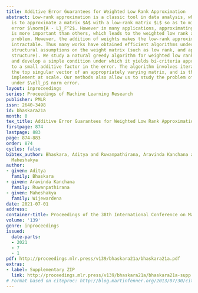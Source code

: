 ```yaml
---
title: Additive Error Guarantees for Weighted Low Rank Approximation
abstract: Low-rank approximation is a classic tool in data analysis, where the goal
  is to approximate a matrix $A$ with a low-rank matrix $L$ so as to minimize the
  error $\norm{A - L}_F^2$. However in many applications, approximating some entries
  is more important than others, which leads to the weighted low rank approximation
  problem. However, the addition of weights makes the low-rank approximation problem
  intractable. Thus many works have obtained efficient algorithms under additional
  structural assumptions on the weight matrix (such as low rank, and appropriate block
  structure). We study a natural greedy algorithm for weighted low rank approximation
  and develop a simple condition under which it yields bi-criteria approximation up
  to a small additive factor in the error. The algorithm involves iteratively computing
  the top singular vector of an appropriately varying matrix, and is thus easy to
  implement at scale. Our methods also allow us to study the problem of low rank approximation
  under $\ell_p$ norm error.
layout: inproceedings
series: Proceedings of Machine Learning Research
publisher: PMLR
issn: 2640-3498
id: bhaskara21a
month: 0
tex_title: Additive Error Guarantees for Weighted Low Rank Approximation
firstpage: 874
lastpage: 883
page: 874-883
order: 874
cycles: false
bibtex_author: Bhaskara, Aditya and Ruwanpathirana, Aravinda Kanchana and Wijewardena,
  Maheshakya
author:
- given: Aditya
  family: Bhaskara
- given: Aravinda Kanchana
  family: Ruwanpathirana
- given: Maheshakya
  family: Wijewardena
date: 2021-07-01
address:
container-title: Proceedings of the 38th International Conference on Machine Learning
volume: '139'
genre: inproceedings
issued:
  date-parts:
  - 2021
  - 7
  - 1
pdf: http://proceedings.mlr.press/v139/bhaskara21a/bhaskara21a.pdf
extras:
- label: Supplementary ZIP
  link: http://proceedings.mlr.press/v139/bhaskara21a/bhaskara21a-supp.zip
# Format based on citeproc: http://blog.martinfenner.org/2013/07/30/citeproc-yaml-for-bibliographies/
---
```

